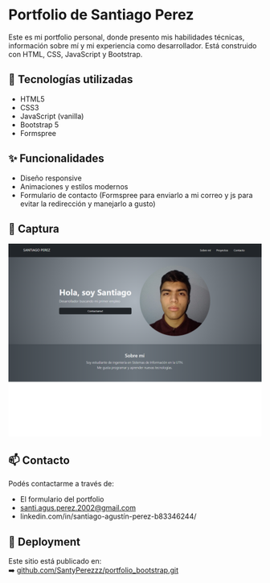 # Portfolio de Santiago Perez

Este es mi portfolio personal, donde presento mis habilidades técnicas, información sobre mí y mi experiencia como desarrollador. Está construido con HTML, CSS, JavaScript y Bootstrap.

## 🚀 Tecnologías utilizadas

- HTML5
- CSS3
- JavaScript (vanilla)
- Bootstrap 5
- Formspree

## ✨ Funcionalidades

- Diseño responsive
- Animaciones y estilos modernos
- Formulario de contacto (Formspree para enviarlo a mi correo y js para evitar la redirección y manejarlo a gusto)

## 📸 Captura

![Captura del portfolio](./readme_img.png) <!-- Si tenés una imagen del sitio -->

## 📫 Contacto

Podés contactarme a través de:
- El formulario del portfolio
- santi.agus.perez.2002@gmail.com
- linkedin.com/in/santiago-agustín-perez-b83346244/

## 🔗 Deployment

Este sitio está publicado en:  
➡️ [github.com/SantyPerezzz/portfolio_bootstrap.git](github.com/SantyPerezzz/portfolio_bootstrap.git)
